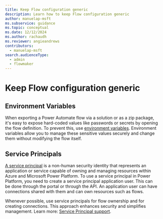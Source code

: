 ```yaml
---
title: Keep Flow configuration generic
description: Learn how to keep Flow configuration generic
author: manuelap-msft
ms.subservice: guidance
ms.topic: conceptual
ms.date: 12/12/2024
ms.author: rachaudh
ms.reviewer: angieandrews
contributors: 
  - manuelap-msft
search.audienceType: 
  - admin
  - flowmaker
---
```


# Keep Flow configuration generic

## Environment Variables

When exporting a Power Automate flow via a solution or as a zip package, it's easy to expose hard-coded values like passwords or secrets by opening the flow definition. To prevent this, use [environment variables](/power-apps/maker/data-platform/environmentvariables-power-automate). Environment variables allow you to manage these sensitive values securely and change them without modifying the flow itself.

## Service Principals

[A service principal](/entra/identity-platform/app-objects-and-service-principals) is a non-human security identity that represents an application or service capable of owning and managing resources within Azure and Microsoft Power Platform. To use a service principal in Power Platform, you need to create a service principal application user. This can be done through the portal or through the API. An application user can have connections shared with them and can own resources such as flows.

Whenever possible, use service principals for flow ownership and for creating connections. This approach enhances security and simplifies management. Learn more: [Service Principal support](/power-automate/service-principal-support).